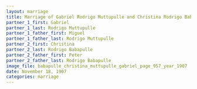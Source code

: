 ```yaml
---
layout: marriage
title: Marriage of Gabriel Rodrigo Muttupulle and Christina Rodrigo Babapulle
partner_1_first: Gabriel
partner_1_last: Rodrigo Muttupulle
partner_1_father_first: Miguel
partner_1_father_last: Rodrigo Muttupulle
partner_2_first: Christina
partner_2_last: Rodrigo Babapulle
partner_2_father_first: Peter
partner_2_father_last: Rodrigo Babapulle
image_file: babapulle_christina_muttupulle_gabriel_page_957_year_1907
date: November 18, 1907
categories: marriage
---
```


